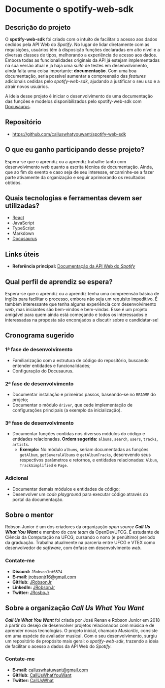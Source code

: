 # Documente o spotify-web-sdk

## Descrição do projeto

O **spotify-web-sdk** foi criado com o intuito de facilitar o acesso aos dados cedidos pela API Web do *Spotify*. No lugar de lidar diretamente com as requisições, usuários têm à disposição funções declaradas em alto nível e a diversas classes de tipos, melhorando a experiência de acesso aos dados. Embora todas as funcionalidades originais da API já estejam implementadas na sua versão atual e já haja uma *suite* de testes em desenvolvimento, ainda falta uma coisa importante: **documentação**. Com uma boa documentação, seria possível aumentar a compreensão das *features* adicionais cedidas pelo *spotify-web-sdk*, ajudando a justificar o seu uso e a atrair novos usuários.

A ideia desse projeto é iniciar o desenvolvimento de uma documentação das funções e modelos disponibilizados pelo spotify-web-sdk com [Docusaurus](http://v2.docusaurus.io).

## Repositório

- https://github.com/calluswhatyouwant/spotify-web-sdk

## O que eu ganho participando desse projeto?

Espera-se que o aprendiz ou a aprendiz trabalhe tanto com desenvolvimento *web* quanto a escrita técnica de documentação. Ainda, que ao fim do evento e caso seja de seu interesse, encaminhe-se a fazer parte ativamente da organização e seguir aprimorando os resultados obtidos.

## Quais tecnologias e ferramentas devem ser utilizadas?

- [React](https://reactjs.org/)
- JavaScript
- TypeScript
- Markdown
- [Docusaurus](http://v2.docusaurus.io)

## Links úteis

- **Referência principal:** [Documentação da API Web do *Spotify*](https://developer.spotify.com/documentation/web-api/reference/)

## Qual perfil de aprendiz se espera?

Espera-se que o aprendiz ou a aprendiz tenha uma compreensão básica de inglês para facilitar o processo, embora não seja um requisito impeditivo. É também interessante que tenha alguma experiência com desenvolvimento *web*, mas iniciantes são bem-vindos e bem-vindas. Esse é um projeto amigável para quem ainda está começando e todos os interessados e interessadas na proposta são encorajados a discutir sobre e candidatar-se!

## Cronograma sugerido

### 1ª fase de desenvolvimento

- Familiarização com a estrutura de código do repositório, buscando entender entidades e funcionalidades;
- Configuração do Docusaurus.

### 2ª fase de desenvolvimento

- Documentar instalação e primeiros passos, baseando-se no `README` do projeto;
- Documentar o módulo `driver`, que cede implementação de configurações principais (a exemplo da inicialização).

### 3ª fase de desenvolvimento

- Documentar funções contidas nos diversos módulos do código e entidades relacionadas. **Ordem sugerida:** `albums`, `search`, `users`, `tracks`, `artists`.
  - **Exemplo:** No módulo `albums`, seriam documentadas as funções `getAlbum`, `getSeveralAlbums` e `getAlbumTracks`, descrevendo seus respectivos parâmetros e retornos, e entidades relacionadas: `Album`, `TrackSimplified` e `Page`.

### Adicional

- Documentar demais módulos e entidades de código;
- Desenvolver um *code playground* para executar código através do portal da documentação.

## Sobre o mentor

Robson Junior é um dos criadores da organização *open source* ***Call Us What You Want*** e membro do *core team* da OpenDevUFCG. É estudante de Ciência da Computação na UFCG, cursando o nono (e penúltimo) período da graduação. Trabalha atualmente na parceria entre UFCG e VTEX como desenvolvedor de *software*, com ênfase em desenvolvimento *web*.

### Contate-me

- **Discord:** `JRobsonJr#6574`
- **E-mail:** jrobsonjr16@gmail.com
- **GitHub:** [JRobsonJr](https://github.com/JRobsonJr)
- **LinkedIn:** [JRobsonJr](https://www.linkedin.com/in/jrobsonjr/)
- **Twitter:** [JRosboJr](http://twitter.com/JRosboJr)

## Sobre a organização *Call Us What You Want*

***Call Us What You Want*** foi criada por José Renan e Robson Junior em 2018 a partir do desejo de desenvolver projetos relacionados com música e de aprender novas tecnologias. O projeto inicial, chamado *Musicritic*, consiste em uma espécie de avaliador musical. Com o seu desenvolvimento, surgiu um repositório de propósito mais geral: o *spotify-web-sdk*, trazendo a ideia de facilitar o acesso a dados da API Web do *Spotify*.

### Contate-me

- **E-mail:** calluswhatuwant@gmail.com
- **GitHub:** [CallUsWhatYouWant](https://github.com/calluswhatyouwant)
- **Twitter:** [CallUsWhat](https://twitter.com/CallUsWhat)